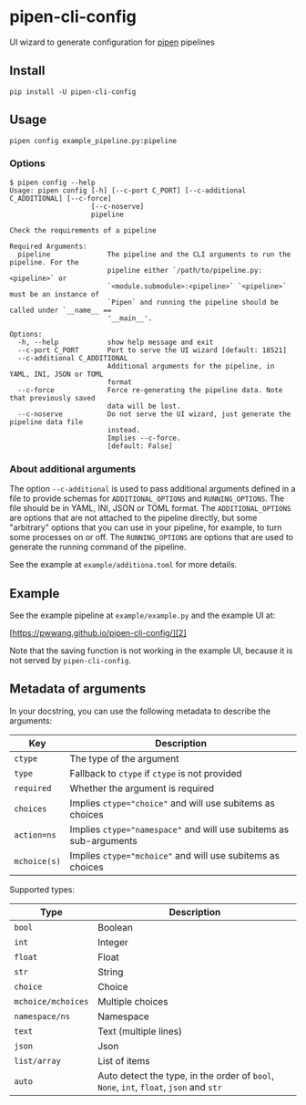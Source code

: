 # pipen-cli-config

UI wizard to generate configuration for [pipen][1] pipelines

## Install

```shell
pip install -U pipen-cli-config
```

## Usage

```shell
pipen config example_pipeline.py:pipeline
```

### Options

```shell
$ pipen config --help
Usage: pipen config [-h] [--c-port C_PORT] [--c-additional C_ADDITIONAL] [--c-force]
                    [--c-noserve]
                    pipeline

Check the requirements of a pipeline

Required Arguments:
  pipeline              The pipeline and the CLI arguments to run the pipeline. For the
                        pipeline either `/path/to/pipeline.py:<pipeline>` or
                        `<module.submodule>:<pipeline>` `<pipeline>` must be an instance of
                        `Pipen` and running the pipeline should be called under `__name__ ==
                        '__main__'.

Options:
  -h, --help            show help message and exit
  --c-port C_PORT       Port to serve the UI wizard [default: 18521]
  --c-additional C_ADDITIONAL
                        Additional arguments for the pipeline, in YAML, INI, JSON or TOML
                        format
  --c-force             Force re-generating the pipeline data. Note that previously saved
                        data will be lost.
  --c-noserve           Do not serve the UI wizard, just generate the pipeline data file
                        instead.
                        Implies --c-force.
                        [default: False]
```

### About additional arguments

The option `--c-additional` is used to pass additional arguments defined in a file to provide schemas for  `ADDITIONAL_OPTIONS` and `RUNNING_OPTIONS`. The file should be in YAML, INI, JSON or TOML format. The `ADDITIONAL_OPTIONS` are options that are not attached to the pipeline directly, but some "arbitrary" options that you can use in your pipeline, for example, to turn some processes on or off. The `RUNNING_OPTIONS` are options that are used to generate the running command of the pipeline.

See the example at `example/additiona.toml` for more details.

## Example

See the example pipeline at `example/example.py` and the example UI at:

[https://pwwang.github.io/pipen-cli-config/][2]

Note that the saving function is not working in the example UI, because it is not served by `pipen-cli-config`.

## Metadata of arguments

In your docstring, you can use the following metadata to describe the arguments:

| Key | Description |
| --- | --- |
| `ctype` | The type of the argument |
| `type` | Fallback to `ctype` if `ctype` is not provided |
| `required` | Whether the argument is required |
| `choices` | Implies `ctype="choice"` and will use subitems as choices |
| `action=ns` | Implies `ctype="namespace"` and will use subitems as sub-arguments |
| `mchoice(s)` | Implies `ctype="mchoice"` and will use subitems as choices |

Supported types:

| Type | Description |
| --- | --- |
| `bool` | Boolean |
| `int` | Integer |
| `float` | Float |
| `str` | String |
| `choice` | Choice |
| `mchoice/mchoices` | Multiple choices |
| `namespace/ns` | Namespace |
| `text` | Text (multiple lines) |
| `json` | Json |
| `list/array` | List of items |
| `auto` | Auto detect the type, in the order of `bool`, `None`, `int`, `float`, `json` and `str` |

[1]: https://github.com/pwwang/pipen
[2]: https://pwwang.github.io/pipen-cli-config/
